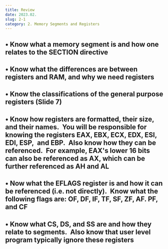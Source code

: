 ```yaml
---
title: Review
date: 2023.02.
slug: 2-1
category: 2. Memory Segments and Registers
---
```


## • Know what a memory segment is and how one relates to the SECTION directive

## • Know what the differences are between registers and RAM, and why we need registers

## • Know the classifications of the general purpose registers (Slide 7)

## • Know how registers are formatted, their size, and their names.&nbsp; You will be responsible for knowing the registers EAX, EBX, ECX, EDX, ESI, EDI, ESP,&nbsp; and EBP.&nbsp; Also know how they can be referenced.&nbsp; For example, EAX's lower 16 bits can also be referenced as AX, which can be further referenced as AH and AL

## • Now what the EFLAGS register is and how it can be referenced (i.e. not directly).&nbsp; Know what the following flags are: OF, DF, IF, TF, SF, ZF, AF. PF, and CF

## • Know what CS, DS, and SS are and how they relate to segments.&nbsp; Also know that user level program typically ignore these registers
